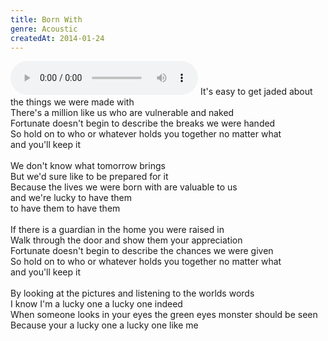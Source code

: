 ```yaml
---
title: Born With
genre: Acoustic
createdAt: 2014-01-24
---
```

<audio controls class="mb-6">
  <source src="/songs/Born With.mp3" type="audio/mpeg">
</audio>
It's easy to get jaded about the things we were made with<br>
There's a million like us who are vulnerable and naked<br>
Fortunate doesn't begin to describe the breaks we were handed<br>
So hold on to who or whatever holds you together no matter what<br>
and you'll keep it<br>
<br>
We don't know what tomorrow brings<br>
But we'd sure like to be prepared for it<br>
Because the lives we were born with are valuable to us<br>
and we're lucky to have them<br>
to have them to have them<br>
<br>
If there is a guardian in the home you were raised in<br>
Walk through the door and show them your appreciation<br>
Fortunate doesn't begin to describe the chances we were given<br>
So hold on to who or whatever holds you together no matter what<br>
and you'll keep it<br>
<br>
By looking at the pictures and listening to the worlds words<br>
I know I'm a lucky one a lucky one indeed<br>
When someone looks in your eyes the green eyes monster should be seen<br>
Because your a lucky one a lucky one like me
